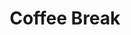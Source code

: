 ---
# Determines which item appears first on the schedule (lowest number (0) appears first)
sequence_id: 7

day: Tuesday, 11th

# Time of the event
time: 15:00 - 15:15

# Title of the event
title: "Coffee Break"

# Speaker Info
# speaker: AlgoPerf Submitters
# webpage: /organizers
# affil: Buzz University
# affil_link: https://buzz.edu
# affil2: Buzz University
# affil2_link: https://buzz.edu

# Image
# img: ../organizers/avatar.jpg
# img_link: /organizers
---